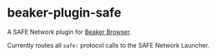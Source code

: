 # beaker-plugin-safe

A SAFE Network plugin for [Beaker Browser](https://github.com/pfrazee/beaker).

Currently routes all `safe:` protocol calls to the SAFE Network Launcher.